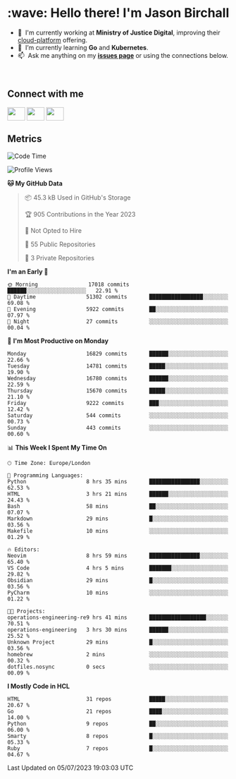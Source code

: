 <h1 align="left" id="jason-title">:wave: Hello there! I'm Jason Birchall</h1>

- :office: &nbsp;I'm currently working at **Ministry of Justice Digital**, improving their [cloud-platform](https://github.com/ministryofjustice/cloud-platform) offering.
- :seedling: &nbsp;I’m currently learning **Go** and **Kubernetes**.
- :mailbox: &nbsp;Ask me anything on my **[issues page]** or using the connections below.


<br>

<h2>Connect with me</h2>
<p>
<a href="https://twitter.com/jsonBirchall" target="blank"><img align="center" src="https://cdn.jsdelivr.net/npm/simple-icons@3.0.1/icons/twitter.svg" alt="" height="30" width="40" /></a>
<a href="https://keybase.io/json0" target="blank"><img align="center" src="https://cdn.jsdelivr.net/npm/simple-icons@3.0.1/icons/keybase.svg" alt="" height="30" width="40" /></a>
<a href="https://www.reddit.com/user/kakorate" target="blank"><img align="center" src="https://cdn.jsdelivr.net/npm/simple-icons@3.0.1/icons/reddit.svg" alt="" height="30" width="40" /></a>
</p>

<h2>Metrics</h2>

<!--START_SECTION:waka-->
![Code Time](http://img.shields.io/badge/Code%20Time-1%2C124%20hrs%209%20mins-blue)

![Profile Views](http://img.shields.io/badge/Profile%20Views-0-blue)

**🐱 My GitHub Data** 

> 📦 45.3 kB Used in GitHub's Storage 
 > 
> 🏆 905 Contributions in the Year 2023
 > 
> 🚫 Not Opted to Hire
 > 
> 📜 55 Public Repositories 
 > 
> 🔑 3 Private Repositories 
 > 
**I'm an Early 🐤** 

```text
🌞 Morning                17018 commits       ██████░░░░░░░░░░░░░░░░░░░   22.91 % 
🌆 Daytime                51302 commits       █████████████████░░░░░░░░   69.08 % 
🌃 Evening                5922 commits        ██░░░░░░░░░░░░░░░░░░░░░░░   07.97 % 
🌙 Night                  27 commits          ░░░░░░░░░░░░░░░░░░░░░░░░░   00.04 % 
```
📅 **I'm Most Productive on Monday** 

```text
Monday                   16829 commits       ██████░░░░░░░░░░░░░░░░░░░   22.66 % 
Tuesday                  14781 commits       █████░░░░░░░░░░░░░░░░░░░░   19.90 % 
Wednesday                16780 commits       ██████░░░░░░░░░░░░░░░░░░░   22.59 % 
Thursday                 15670 commits       █████░░░░░░░░░░░░░░░░░░░░   21.10 % 
Friday                   9222 commits        ███░░░░░░░░░░░░░░░░░░░░░░   12.42 % 
Saturday                 544 commits         ░░░░░░░░░░░░░░░░░░░░░░░░░   00.73 % 
Sunday                   443 commits         ░░░░░░░░░░░░░░░░░░░░░░░░░   00.60 % 
```


📊 **This Week I Spent My Time On** 

```text
🕑︎ Time Zone: Europe/London

💬 Programming Languages: 
Python                   8 hrs 35 mins       ████████████████░░░░░░░░░   62.53 % 
HTML                     3 hrs 21 mins       ██████░░░░░░░░░░░░░░░░░░░   24.43 % 
Bash                     58 mins             ██░░░░░░░░░░░░░░░░░░░░░░░   07.07 % 
Markdown                 29 mins             █░░░░░░░░░░░░░░░░░░░░░░░░   03.56 % 
Makefile                 10 mins             ░░░░░░░░░░░░░░░░░░░░░░░░░   01.29 % 

🔥 Editors: 
Neovim                   8 hrs 59 mins       ████████████████░░░░░░░░░   65.40 % 
VS Code                  4 hrs 5 mins        ███████░░░░░░░░░░░░░░░░░░   29.82 % 
Obsidian                 29 mins             █░░░░░░░░░░░░░░░░░░░░░░░░   03.56 % 
PyCharm                  10 mins             ░░░░░░░░░░░░░░░░░░░░░░░░░   01.22 % 

🐱‍💻 Projects: 
operations-engineering-re9 hrs 41 mins       ██████████████████░░░░░░░   70.51 % 
operations-engineering   3 hrs 30 mins       ██████░░░░░░░░░░░░░░░░░░░   25.52 % 
Unknown Project          29 mins             █░░░░░░░░░░░░░░░░░░░░░░░░   03.56 % 
homebrew                 2 mins              ░░░░░░░░░░░░░░░░░░░░░░░░░   00.32 % 
dotfiles.nosync          0 secs              ░░░░░░░░░░░░░░░░░░░░░░░░░   00.09 % 
```

**I Mostly Code in HCL** 

```text
HTML                     31 repos            █████░░░░░░░░░░░░░░░░░░░░   20.67 % 
Go                       21 repos            ████░░░░░░░░░░░░░░░░░░░░░   14.00 % 
Python                   9 repos             ██░░░░░░░░░░░░░░░░░░░░░░░   06.00 % 
Smarty                   8 repos             █░░░░░░░░░░░░░░░░░░░░░░░░   05.33 % 
Ruby                     7 repos             █░░░░░░░░░░░░░░░░░░░░░░░░   04.67 % 
```




 Last Updated on 05/07/2023 19:03:03 UTC
<!--END_SECTION:waka-->

<!-- links -->

[issues page]: https://github.com/jasonBirchall/jasonBirchall/issues "jasonBirchall/issues"
